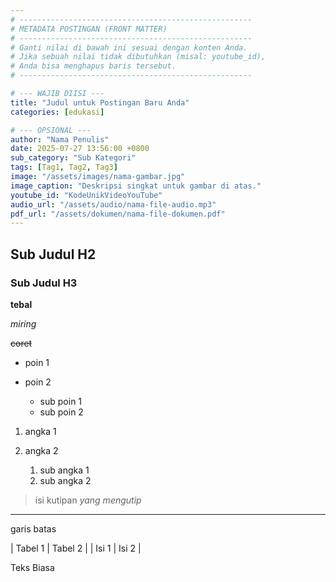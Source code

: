 ```yaml
---
# ----------------------------------------------------
# METADATA POSTINGAN (FRONT MATTER)
# ----------------------------------------------------
# Ganti nilai di bawah ini sesuai dengan konten Anda.
# Jika sebuah nilai tidak dibutuhkan (misal: youtube_id),
# Anda bisa menghapus baris tersebut.
# ----------------------------------------------------

# --- WAJIB DIISI ---
title: "Judul untuk Postingan Baru Anda"
categories: [edukasi]

# --- OPSIONAL ---
author: "Nama Penulis"
date: 2025-07-27 13:56:00 +0800
sub_category: "Sub Kategori"
tags: [Tag1, Tag2, Tag3]
image: "/assets/images/nama-gambar.jpg"
image_caption: "Deskripsi singkat untuk gambar di atas."
youtube_id: "KodeUnikVideoYouTube"
audio_url: "/assets/audio/nama-file-audio.mp3"
pdf_url: "/assets/dokumen/nama-file-dokumen.pdf"
---
```


## Sub Judul H2

### Sub Judul H3

**tebal**

*miring*

~~coret~~

* poin 1
* poin 2
  
  * sub poin 1
  * sub poin 2
    
1. angka 1
2. angka 2
   
   1. sub angka 1
   2. sub angka 2
      
> isi kutipan
> <cite> yang mengutip </cite>

---
garis batas

|	Tabel 1	|	Tabel 2	|
|	Isi 1 	|	Isi 2	|

Teks Biasa
